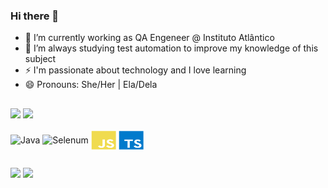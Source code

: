 ### Hi there 👋

- 🔭 I’m currently working as QA Engeneer @ Instituto Atlântico
- 🌱 I’m always studying test automation to improve my knowledge of this subject
- ⚡ I'm passionate about technology and I love learning
- 😄 Pronouns: She/Her | Ela/Dela


##

<div>
  <img width="50%"  src="https://github-readme-stats.vercel.app/api?username=Andressa-Ferreirs&theme=dark&show_icons=true">
  <img width="45%"  src="https://github-readme-stats.vercel.app/api/top-langs/?username=Andressa-Ferreirs&theme=dark&show_icons=true&layout=compact&hide_progress=true">
</div>

<br>

<!-- Most used languages -->
<div>
  <img align="center" alt="Java" height="30" width="40" src="https://cdn.jsdelivr.net/gh/devicons/devicon/icons/java/java-original.svg" />
  <img align="center" alt="Selenum" height="30" width="40" src="https://cdn.jsdelivr.net/gh/devicons/devicon/icons/selenium/selenium-original.svg" />
  <img align="center" alt="Js" height="30" width="40" src="https://raw.githubusercontent.com/devicons/devicon/master/icons/javascript/javascript-plain.svg">
  <img align="center" alt="Ts" height="30" width="40" src="https://raw.githubusercontent.com/devicons/devicon/master/icons/typescript/typescript-plain.svg">
<!--
  <img align="center" alt="React" height="30" width="40" src="https://raw.githubusercontent.com/devicons/devicon/master/icons/react/react-original.svg">
  <img align="center" alt="HTML" height="30" width="40" src="https://raw.githubusercontent.com/devicons/devicon/master/icons/html5/html5-original.svg">
  <img align="center" alt="CSS" height="30" width="40" src="https://raw.githubusercontent.com/devicons/devicon/master/icons/css3/css3-original.svg"> -->
 
<div>
     
##
     
<div>
  <a href = "mailto:fsilvaandressa@gmail.com"><img src="https://img.shields.io/badge/-Gmail-%23333?style=for-the-badge&logo=gmail&logoColor=white" target="_blank"></a>
  <a href="https://www.linkedin.com/in/andressa-ferreira-b45133150" target="_blank"><img src="https://img.shields.io/badge/-LinkedIn-%230077B5?style=for-the-badge&logo=linkedin&logoColor=white" target="_blank"></a>
</div>
